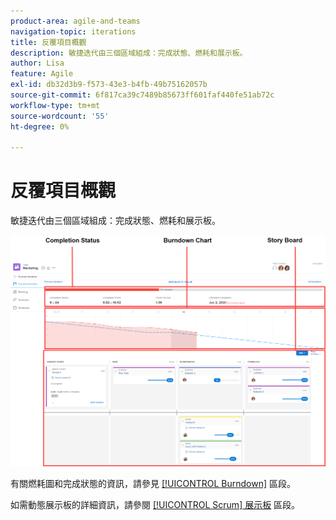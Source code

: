 ```yaml
---
product-area: agile-and-teams
navigation-topic: iterations
title: 反覆項目概觀
description: 敏捷迭代由三個區域組成：完成狀態、燃耗和展示板。
author: Lisa
feature: Agile
exl-id: db32d3b9-f573-43e3-b4fb-49b75162057b
source-git-commit: 6f817ca39c7489b85673ff601faf440fe51ab72c
workflow-type: tm+mt
source-wordcount: '55'
ht-degree: 0%

---
```


# 反覆項目概觀

敏捷迭代由三個區域組成：完成狀態、燃耗和展示板。

![](assets/agile-iteration-with-callouts.png)

有關燃耗圖和完成狀態的資訊，請參見 [[!UICONTROL Burndown]](../../../agile/use-scrum-in-an-agile-team/burndown/burndown.md) 區段。

如需動態展示板的詳細資訊，請參閱 [[!UICONTROL Scrum] 展示板](../../../agile/use-scrum-in-an-agile-team/scrum-board/scrum-board.md) 區段。
